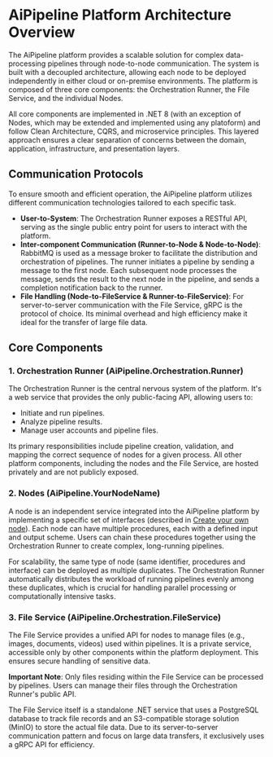 # AiPipeline Platform Architecture Overview

The AiPipeline platform provides a scalable solution for complex data-processing pipelines through node-to-node communication. The system is built with a decoupled architecture, allowing each node to be deployed independently in either cloud or on-premise environments. The platform is composed of three core components: the Orchestration Runner, the File Service, and the individual Nodes.

All core components are implemented in .NET 8 (with an exception of Nodes, which may be extended and implemented using any platoform) and follow Clean Architecture, CQRS, and microservice principles. This layered approach ensures a clear separation of concerns between the domain, application, infrastructure, and presentation layers.

## Communication Protocols

To ensure smooth and efficient operation, the AiPipeline platform utilizes different communication technologies tailored to each specific task.

- **User-to-System**: The Orchestration Runner exposes a RESTful API, serving as the single public entry point for users to interact with the platform.
- **Inter-component Communication (Runner-to-Node & Node-to-Node)**: RabbitMQ is used as a message broker to facilitate the distribution and orchestration of pipelines. The runner initiates a pipeline by sending a message to the first node. Each subsequent node processes the message, sends the result to the next node in the pipeline, and sends a completion notification back to the runner.
- **File Handling (Node-to-FileService & Runner-to-FileService)**: For server-to-server communication with the File Service, gRPC is the protocol of choice. Its minimal overhead and high efficiency make it ideal for the transfer of large file data.

## Core Components

### 1. Orchestration Runner (AiPipeline.Orchestration.Runner)

The Orchestration Runner is the central nervous system of the platform. It's a web service that provides the only public-facing API, allowing users to:

- Initiate and run pipelines.
- Analyze pipeline results.
- Manage user accounts and pipeline files.

Its primary responsibilities include pipeline creation, validation, and mapping the correct sequence of nodes for a given process. All other platform components, including the nodes and the File Service, are hosted privately and are not publicly exposed.

### 2. Nodes (AiPipeline.YourNodeName)

A node is an independent service integrated into the AiPipeline platform by implementing a specific set of interfaces (described in [Create your own node](node-creation.md)). Each node can have multiple procedures, each with a defined input and output scheme. Users can chain these procedures together using the Orchestration Runner to create complex, long-running pipelines.

For scalability, the same type of node (same identifier, procedures and interface) can be deployed as multiple duplicates. The Orchestration Runner automatically distributes the workload of running pipelines evenly among these duplicates, which is crucial for handling parallel processing or computationally intensive tasks.

### 3. File Service (AiPipeline.Orchestration.FileService)

The File Service provides a unified API for nodes to manage files (e.g., images, documents, videos) used within pipelines. It is a private service, accessible only by other components within the platform deployment. This ensures secure handling of sensitive data.

**Important Note**: Only files residing within the File Service can be processed by pipelines. Users can manage their files through the Orchestration Runner's public API.

The File Service itself is a standalone .NET service that uses a PostgreSQL database to track file records and an S3-compatible storage solution (MinIO) to store the actual file data. Due to its server-to-server communication pattern and focus on large data transfers, it exclusively uses a gRPC API for efficiency.
